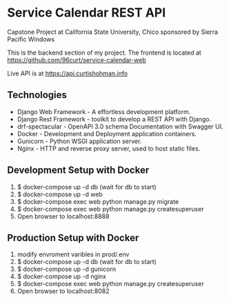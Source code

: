 # Service Calendar REST API
Capstone Project at California State University, Chico sponsored by Sierra Pacific Windows

This is the backend section of my project. The frontend is located at https://github.com/96curt/service-calendar-web

Live API is at https://api.curtishohman.info

## Technologies
- Django Web Framework - A effortless development platform.
- Django Rest Framework - toolkit to develop a REST API with Django.
- drf-spectacular - OpenAPI 3.0 schema Documentation with Swagger UI.
- Docker - Development and Deployment application containers. 
- Gunicorn - Python WSGI application server.
- Nginx - HTTP and reverse proxy server, used to host static files.


## Development Setup with Docker
1. $ docker-compose up -d db      (wait for db to start)
2. $ docker-compose up -d web 
3. $ docker-compose exec web python manage.py migrate
4. $ docker-compose exec web python manage.py createsuperuser
5. Open browser to localhost:8888

## Production Setup with Docker

1. modify envroment varibles in prod/.env
2. $ docker-compose up -d db     (wait for db to start)
3. $ docker-compose up -d gunicorn
4. $ docker-compose up -d nginx
5. $ docker-compose exec web python manage.py createsuperuser
6. Open browser to localhost:8082
